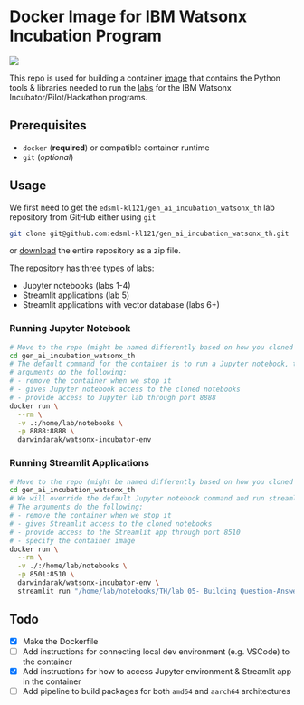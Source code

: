 # Docker Image for IBM Watsonx Incubation Program

[<img src="https://img.shields.io/docker/image-size/darwindarak/watsonx-incubator-env">](https://hub.docker.com/r/darwindarak/watsonx-incubator-env)

This repo is used for building a container [image](https://hub.docker.com/r/darwindarak/watsonx-incubator-env) that contains the Python tools & libraries needed to run the [labs](https://github.com/edsml-kl121/gen_ai_incubation_watsonx_th) for the IBM Watsonx Incubator/Pilot/Hackathon programs.

## Prerequisites

- `docker` (**required**) or compatible container runtime
- `git` (*optional*)

## Usage

We first need to get the `edsml-kl121/gen_ai_incubation_watsonx_th` lab repository from GitHub either using `git`
```bash
git clone git@github.com:edsml-kl121/gen_ai_incubation_watsonx_th.git
```
or [download](https://github.com/edsml-kl121/gen_ai_incubation_watsonx_th/archive/refs/heads/main.zip) the entire repository as a zip file.

The repository has three types of labs:
- Jupyter notebooks (labs 1-4)
- Streamlit applications (lab 5)
- Streamlit applications with vector database (labs 6+)

### Running Jupyter Notebook

```bash
# Move to the repo (might be named differently based on how you cloned it)
cd gen_ai_incubation_watsonx_th
# The default command for the container is to run a Jupyter notebook, the
# arguments do the following:
# - remove the container when we stop it
# - gives Jupyter notebook access to the cloned notebooks
# - provide access to Jupyter lab through port 8888
docker run \
  --rm \
  -v .:/home/lab/notebooks \
  -p 8888:8888 \
  darwindarak/watsonx-incubator-env
```

### Running Streamlit Applications

```bash
# Move to the repo (might be named differently based on how you cloned it)
cd gen_ai_incubation_watsonx_th
# We will override the default Jupyter notebook command and run streamlit instead.
# The arguments do the following:
# - remove the container when we stop it
# - gives Streamlit access to the cloned notebooks
# - provide access to the Streamlit app through port 8510
# - specify the container image
docker run \
  --rm \
  -v ./:/home/lab/notebooks \
  -p 8501:8510 \
  darwindarak/watsonx-incubator-env \
  streamlit run "/home/lab/notebooks/TH/lab 05- Building Question-Answering with watsonx.ai and Streamlit/Level_1_English/app.py"
```

## Todo

- [x] Make the Dockerfile
- [ ] Add instructions for connecting local dev environment (e.g. VSCode) to the container
- [x] Add instructions for how to access Jupyter environment & Streamlit app in the container
- [ ] Add pipeline to build packages for both `amd64` and `aarch64` architectures

